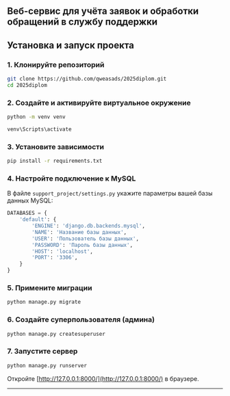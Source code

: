 ## Веб-сервис для учёта заявок и обработки обращений в службу поддержки

## Установка и запуск проекта

### 1. Клонируйте репозиторий
```bash
git clone https://github.com/qweasads/2025diplom.git
cd 2025diplom
```

### 2. Создайте и активируйте виртуальное окружение
```bash
python -m venv venv

venv\Scripts\activate
```

### 3. Установите зависимости
```bash
pip install -r requirements.txt
```

### 4. Настройте подключение к MySQL
В файле `support_project/settings.py` укажите параметры вашей базы данных MySQL:
```python
DATABASES = {
    'default': {
        'ENGINE': 'django.db.backends.mysql',
        'NAME': 'Название базы данных',
        'USER': 'Пользователь базы данных',
        'PASSWORD': 'Пароль базы данных',
        'HOST': 'localhost',
        'PORT': '3306',
    }
}
```

### 5. Примените миграции
```bash
python manage.py migrate
```

### 6. Создайте суперпользователя (админа)
```bash
python manage.py createsuperuser
```

### 7. Запустите сервер
```bash
python manage.py runserver
```

Откройте [http://127.0.0.1:8000/](http://127.0.0.1:8000/) в браузере.

---

